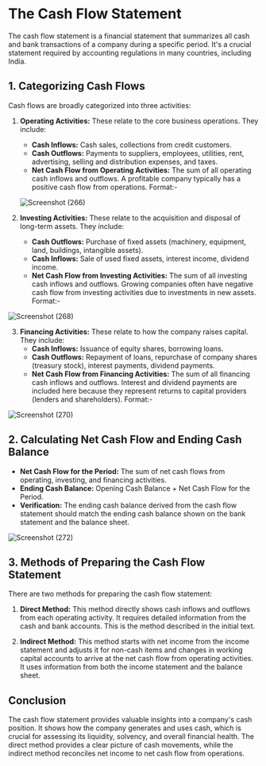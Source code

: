 
# The Cash Flow Statement

The cash flow statement is a financial statement that summarizes all cash and bank transactions of a company during a specific period. It's a crucial statement required by accounting regulations in many countries, including India.

## 1. Categorizing Cash Flows

Cash flows are broadly categorized into three activities:

1.  **Operating Activities:** These relate to the core business operations. They include:
    *   **Cash Inflows:** Cash sales, collections from credit customers.
    *   **Cash Outflows:** Payments to suppliers, employees, utilities, rent, advertising, selling and distribution expenses, and taxes.
    *   **Net Cash Flow from Operating Activities:** The sum of all operating cash inflows and outflows. A profitable company typically has a positive cash flow from operations.
    Format:-

    ![Screenshot (266)](https://github.com/user-attachments/assets/0883afaf-ca35-45ae-8b94-0b392a34598e)

2.  **Investing Activities:** These relate to the acquisition and disposal of long-term assets. They include:
    *   **Cash Outflows:** Purchase of fixed assets (machinery, equipment, land, buildings, intangible assets).
    *   **Cash Inflows:** Sale of used fixed assets, interest income, dividend income.
    *   **Net Cash Flow from Investing Activities:** The sum of all investing cash inflows and outflows. Growing companies often have negative cash flow from investing activities due to investments in new assets.
Format:-

![Screenshot (268)](https://github.com/user-attachments/assets/640927a7-c6f5-455e-b7c0-3faaec7c7514)


3.  **Financing Activities:** These relate to how the company raises capital. They include:
    *   **Cash Inflows:** Issuance of equity shares, borrowing loans.
    *   **Cash Outflows:** Repayment of loans, repurchase of company shares (treasury stock), interest payments, dividend payments.
    *   **Net Cash Flow from Financing Activities:** The sum of all financing cash inflows and outflows. Interest and dividend payments are included here because they represent returns to capital providers (lenders and shareholders).
Format:- 

![Screenshot (270)](https://github.com/user-attachments/assets/8bdbddb7-1ce8-4e06-a922-a83060a437f8)

## 2. Calculating Net Cash Flow and Ending Cash Balance

*   **Net Cash Flow for the Period:** The sum of net cash flows from operating, investing, and financing activities.
*   **Ending Cash Balance:** Opening Cash Balance + Net Cash Flow for the Period.
*   **Verification:** The ending cash balance derived from the cash flow statement should match the ending cash balance shown on the bank statement and the balance sheet.

  ![Screenshot (272)](https://github.com/user-attachments/assets/1e441c8c-9581-4958-b4bc-a02a9bb333f8)
## 3. Methods of Preparing the Cash Flow Statement

There are two methods for preparing the cash flow statement:

1.  **Direct Method:** This method directly shows cash inflows and outflows from each operating activity. It requires detailed information from the cash and bank accounts. This is the method described in the initial text.

2.  **Indirect Method:** This method starts with net income from the income statement and adjusts it for non-cash items and changes in working capital accounts to arrive at the net cash flow from operating activities. It uses information from both the income statement and the balance sheet.


## Conclusion

The cash flow statement provides valuable insights into a company's cash position. It shows how the company generates and uses cash, which is crucial for assessing its liquidity, solvency, and overall financial health. The direct method provides a clear picture of cash movements, while the indirect method reconciles net income to net cash flow from operations.
